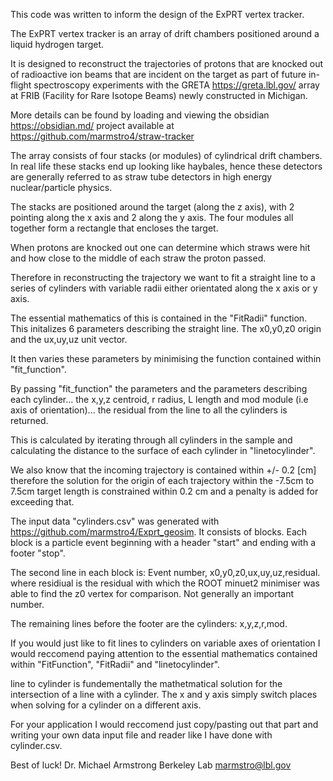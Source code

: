 
This code was written to inform the design of the ExPRT vertex tracker.

The ExPRT vertex tracker is an array of drift chambers positioned around a liquid hydrogen target.

It is designed to reconstruct the trajectories of protons that are knocked out of radioactive ion beams that are incident on the target as part of future in-flight spectroscopy experiments with the GRETA https://greta.lbl.gov/ array at FRIB (Facility for Rare Isotope Beams) newly constructed in Michigan.

More details can be found by loading and viewing the obsidian https://obsidian.md/  project available at https://github.com/marmstro4/straw-tracker

The array consists of four stacks (or modules) of cylindrical drift chambers. In real life these stacks end up looking like haybales, hence these detectors are generally referred to as straw tube detectors in high energy nuclear/particle physics.

The stacks are positioned around the target (along the z axis), with 2 pointing along the x axis and 2 along the y axis. The four modules all together form a rectangle that encloses the target.

When protons are knocked out one can determine which straws were hit and how close to the middle of each straw the proton passed.

Therefore in reconstructing the trajectory we want to fit a straight line to a series of cylinders with variable radii either orientated along the x axis or y axis.

The essential mathematics of this is contained in the "FitRadii" function. This initalizes 6 parameters describing the straight line. The x0,y0,z0 origin and the ux,uy,uz unit vector.

It then varies these parameters by minimising the function contained within "fit_function".

By passing "fit_function" the parameters and the parameters describing each cylinder... the x,y,z centroid, r radius, L length and mod module (i.e axis of orientation)... the residual from the line to all the cylinders is
returned.

This is calculated by iterating through all cylinders in the sample and calculating the distance to the surface of each cylinder in "linetocylinder".

We also know that the incoming trajectory is contained within +/- 0.2 [cm] therefore the solution for the origin of each trajectory within the -7.5cm to 7.5cm target length is constrained within 0.2 cm and a penalty is added for exceeding that.

The input data "cylinders.csv" was generated with https://github.com/marmstro4/Exprt_geosim. It consists of blocks. Each block is a particle event beginning with a header "start" and ending with a footer "stop".

The second line in each block is:
Event number, x0,y0,z0,ux,uy,uz,residual. where residiual is the residual with which the ROOT minuet2 minimiser was able to find the z0 vertex for comparison. Not generally an important number.

The remaining lines before the footer are the cylinders:
x,y,z,r,mod.

If you would just like to fit lines to cylinders on variable axes of orientation I would reccomend paying attention to the essential mathematics contained within "FitFunction", "FitRadii" and "linetocylinder".

line to cylinder is fundementally the mathetmatical solution for the intersection of a line with a cylinder. The x and y axis simply switch places when solving for a cylinder on a different axis.

For your application I would reccomend just copy/pasting out that part and writing your own data input file and reader like I have done with cylinder.csv.

Best of luck!
Dr. Michael Armstrong
Berkeley Lab marmstro@lbl.gov
